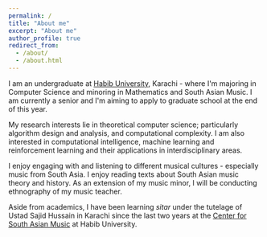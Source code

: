 ```yaml
---
permalink: /
title: "About me"
excerpt: "About me"
author_profile: true
redirect_from: 
  - /about/
  - /about.html
---
```


I am an undergraduate at [Habib University](https://habib.edu.pk/), Karachi - where I'm majoring in Computer Science and minoring in Mathematics and South Asian Music. I am currently a senior and I'm aiming to apply to graduate school at the end of this year. 

My research interests lie in theoretical computer science; particularly algorithm design and analysis, and computational complexity. I am also interested in computational intelligence, machine learning and reinforcement learning and their applications in interdisciplinary areas.

I enjoy engaging with and listening to different musical cultures - especially music from South Asia. I enjoy reading texts about South Asian music theory and history. As an extension of my music minor, I will be conducting ethnography of my music teacher. 

Aside from academics, I have been learning _sitar_ under the tutelage of Ustad Sajid Hussain in Karachi since the last two years at the [Center for South Asian Music](https://habib.edu.pk/music/) at Habib University. 